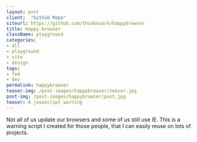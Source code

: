 ```yaml
---
layout: post
client:  "Github Repo"
siteurl: https://github.com/thinknoack/happybrowser
title: Happy browser 
className: playground
categories: 
- all
- playground
- site
- design
tags:
- fed
- dev
permalink: happybrowser
teaser-img: /post-images/happybrowser/teaser.jpg
post-img: /post-images/happybrowser/post.jpg
teaser: A javascript warning
---
```

Not all of us update our browsers and some of us still use IE. This is a warning script I created for those people, that I can easily reuse on lots of projects.